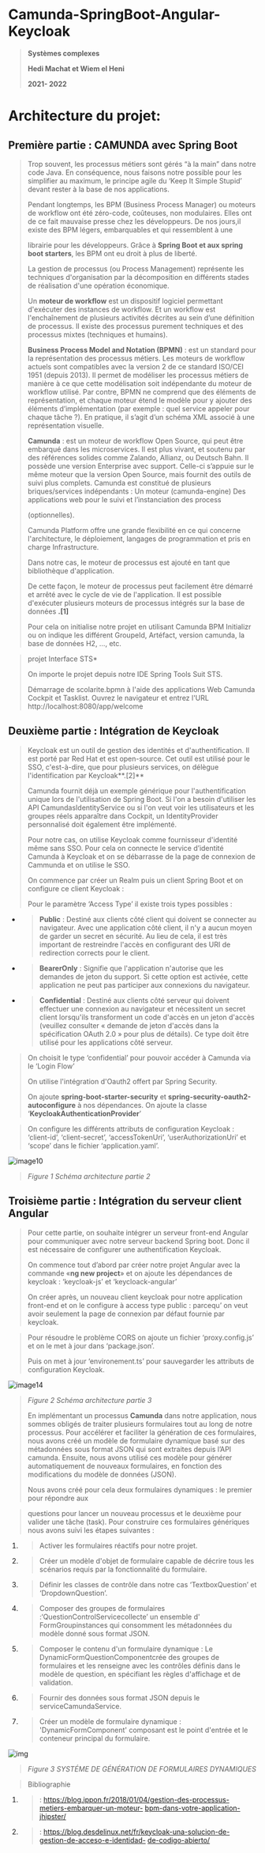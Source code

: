# Camunda-SpringBoot-Angular-Keycloak
> **Systèmes complexes**
> 
> **Hedi Machat et Wiem el Heni**
> 
> **2021- 2022**


# Architecture du projet:

## Première partie : CAMUNDA avec Spring Boot

> Trop souvent, les processus métiers sont gérés “à la main” dans notre
> code Java. En conséquence, nous faisons notre possible pour les
> simplifier au maximum, le principe agile du ‘Keep It Simple Stupid’
> devant rester à la base de nos applications.
> 
> Pendant longtemps, les BPM (Business Process Manager) ou moteurs de
> workflow ont été zéro-code, coûteuses, non modulaires. Elles ont de ce
> fait mauvaise presse chez les développeurs. De nos jours,il existe des
> BPM légers, embarquables et qui ressemblent à une
> 
> librairie pour les développeurs. Grâce à **Spring Boot et aux spring
> boot starters**, les BPM ont eu droit à plus de liberté.
> 
> La gestion de processus (ou Process Management) représente les
> techniques d'organisation par la décomposition en différents stades de
> réalisation d'une opération économique.
> 
> Un **moteur de workflow** est un dispositif logiciel permettant
> d'exécuter des instances de workflow. Et un workflow est
> l'enchaînement de plusieurs activités décrites au sein d’une
> définition de processus. Il existe des processus purement techniques
> et des processus mixtes (techniques et humains).
> 
> **Business Process Model and Notation (BPMN)** : est un standard pour
> la représentation des processus métiers. Les moteurs de workflow
> actuels sont compatibles avec la version 2 de ce standard ISO/CEI 1951
> (depuis 2013). Il permet de modéliser les processus métiers de manière
> à ce que cette modélisation soit indépendante du moteur de workflow
> utilisé. Par contre, BPMN ne comprend que des éléments de
> représentation, et chaque moteur étend le modèle pour y ajouter des
> éléments d’implémentation (par exemple : quel service appeler pour
> chaque tâche ?). En pratique, il s’agit d’un schéma XML associé à une
> représentation visuelle.
> 
> **Camunda** : est un moteur de workflow Open
> Source, qui peut être embarqué dans les microservices. Il est plus
> vivant, et soutenu par des références solides comme Zalando, Allianz,
> ou Deutsch Bahn. Il possède une version Enterprise avec support.
> Celle-ci s’appuie sur le même moteur que la version Open Source, mais
> fournit des outils de suivi plus complets. Camunda est constitué de
> plusieurs briques/services indépendants : Un moteur (camunda-engine)
> Des applications web pour le suivi et l’instanciation des process
> 
> (optionnelles).
> 
> Camunda Platform offre une grande flexibilité en ce qui concerne
> l'architecture, le déploiement, langages de programmation et pris en
> charge Infrastructure.
> 
> Dans notre cas, le moteur de processus est ajouté en tant que
> bibliothèque d'application.
> 
> De cette façon, le moteur de processus peut facilement être démarré et
> arrêté avec le cycle de vie de l'application. Il est possible
> d'exécuter plusieurs moteurs de processus intégrés sur la base de
> données **.\[1\]**
> 
> Pour cela on initialise notre projet en utilisant Camunda BPM
> Initializr ou on indique les différent GroupeId, Artéfact, version
> camunda, la base de données H2, …, etc.

> projet Interface STS*
> 
> On importe le projet depuis notre IDE Spring Tools Suit STS.
> 
> Démarrage de scolarite.bpmn à l'aide des applications Web Camunda
> Cockpit et Tasklist. Ouvrez le navigateur et entrez l'URL
> <span class="underline">http://localhost:8080/app/welcome</span>

## Deuxième partie : Intégration de Keycloak

> Keycloak est un outil de gestion des identités et d'authentification.
> Il est porté par Red Hat et est open-source. Cet outil est utilisé
> pour le SSO, c'est-à-dire, que pour plusieurs services, on délègue
> l'identification par Keycloak**.\[2\]**
> 
> Camunda fournit déjà un exemple générique pour l'authentification
> unique lors de l'utilisation de Spring Boot. Si l'on a besoin
> d'utiliser les API CamundasIdentityService ou si l'on veut voir les
> utilisateurs et les groupes réels apparaître dans Cockpit, un
> IdentityProvider personnalisé doit également être implémenté.
> 
> Pour notre cas, on utilise Keycloak comme fournisseur d'identité même
> sans SSO. Pour cela on connecte le service d’identité Camunda à
> Keycloak et on se débarrasse de la page de connexion de Cammunda et on
> utilise le SSO.
> 
> On commence par créer un Realm puis un client Spring Boot et on
> configure ce client Keycloak :
> 
> Pour le paramètre ‘Access Type’ il existe trois types possibles :

  - > **Public** : Destiné aux clients côté client qui doivent se
    > connecter au navigateur. Avec une application côté client, il n'y
    > a aucun moyen de garder un secret en sécurité. Au lieu de cela, il
    > est très important de restreindre l'accès en configurant des URI
    > de redirection corrects pour le client.

  - > **BearerOnly** : Signifie que l'application n'autorise que les
    > demandes de jeton du support. Si cette option est activée, cette
    > application ne peut pas participer aux connexions du navigateur.

  - > **Confidential** : Destiné aux clients côté serveur qui doivent
    > effectuer une connexion au navigateur et nécessitent un secret
    > client lorsqu'ils transforment un code d'accès en un jeton d'accès
    > (veuillez consulter « demande de jeton d'accès dans la
    > spécification OAuth 2.0 » pour plus de détails). Ce type doit
    > être utilisé pour les applications côté serveur.

> On choisit le type ‘confidential’ pour pouvoir accéder à Camunda via
> le ‘Login Flow’
> 
> 
> On utilise l'intégration d'Oauth2 offert par Spring Security.
> 
> On ajoute **spring-boot-starter-security** et
> **spring-security-oauth2-autoconfigure** à nos dépendances. On ajoute
> la classe ‘**KeycloakAuthenticationProvider**’

> 
> On configure les différents attributs de configuration Keycloak :
> ‘client-id’, ‘client-secret’, ‘accessTokenUri’,
> ‘userAuthorizationUri’ et ‘scope’ dans le fichier
> ‘application.yaml’.

![image10](https://user-images.githubusercontent.com/32374946/168788222-8fc160df-39fb-4d2d-a9fc-8f1158fa075a.png)

> *Figure 1 Schéma architecture partie 2*

## Troisième partie : Intégration du serveur client Angular

> Pour cette partie, on souhaite intégrer un serveur front-end Angular
> pour communiquer avec notre serveur backend Spring boot. Donc il est
> nécessaire de configurer une authentification Keycloak.
> 
> On commence tout d’abord par créer notre projet Angular avec la
> commande «**ng new project**» et on ajoute les dépendances de keycloak
> : ‘keycloak-js’ et ‘keycloack-angular’
> 
> On créer après, un nouveau client keycloak pour notre application
> front-end et on le configure à access type public : parcequ’ on veut
> avoir seulement la page de connexion par défaut fournie par keycloak.

> 
> Pour résoudre le problème CORS on ajoute un fichier ‘proxy.config.js’
> et on le met à jour dans ‘package.json’.
> 
> Puis on met à jour ‘environement.ts’ pour sauvegarder les attributs de
> configuration Keycloak.


![image14](https://user-images.githubusercontent.com/32374946/168788237-78d4c6e2-8d18-4976-bbe9-1950c716ba08.png)
> *Figure 2 Schéma architecture partie 3*
> 
> En implémentant un processus **Camunda** dans notre application, nous
> sommes obligés de traiter plusieurs formulaires tout au long de notre
> processus. Pour accélérer et faciliter la génération de ces
> formulaires, nous avons créé un modèle de formulaire dynamique basé
> sur des métadonnées sous format JSON qui sont extraites depuis l’API
> camunda. Ensuite, nous avons utilisé ces modèle pour générer
> automatiquement de nouveaux formulaires, en fonction des modifications
> du modèle de données (JSON).
> 
> Nous avons créé pour cela deux formulaires dynamiques : le premier
> pour répondre aux

> 
> questions pour lancer un nouveau processus et le deuxième pour valider
> une tâche (task). Pour construire ces formulaires génériques nous
> avons suivi les étapes suivantes :

1.  > Activer les formulaires réactifs pour notre projet.

2.  > Créer un modèle d'objet de formulaire capable de décrire tous les
    > scénarios requis par la fonctionnalité du formulaire.

3.  > Définir les classes de contrôle dans notre cas ‘TextboxQuestion’
    > et ‘DropdownQuestion’.

4.  > Composer des groupes de formulaires
    > :‘QuestionControlServicecollecte’ un ensemble d'
    > FormGroupinstances qui consomment les métadonnées du modèle donné
    > sous format JSON.

5.  > Composer le contenu d'un formulaire dynamique : Le
    > DynamicFormQuestionComponentcrée des groupes de formulaires et les
    > renseigne avec les contrôles définis dans le modèle de question,
    > en spécifiant les règles d'affichage et de validation.

6.  > Fournir des données sous format JSON depuis le
    > serviceCamundaService.

7.  > Créer un modèle de formulaire dynamique : 'DynamicFormComponent'
    > composant est le point d'entrée et le conteneur principal du
    > formulaire.

![img](https://user-images.githubusercontent.com/32374946/168792111-0e1cece5-56a3-4478-be8a-351600e9cb94.JPG)
> *Figure 3 SYSTÉME DE GÉNÉRATION DE FORMULAIRES DYNAMIQUES*

> Bibliographie

1.  > :
    > [<span class="underline">https://blog.ippon.fr/2018/01/04/gestion-des-processus-metiers-embarquer-un-moteur-</span>](https://blog.ippon.fr/2018/01/04/gestion-des-processus-metiers-embarquer-un-moteur-bpm-dans-votre-application-jhipster/)
    > [<span class="underline">bpm-dans-votre-application-jhipster/</span>](https://blog.ippon.fr/2018/01/04/gestion-des-processus-metiers-embarquer-un-moteur-bpm-dans-votre-application-jhipster/)

2.  > :
    > [<span class="underline">https://blog.desdelinux.net/fr/keycloak-una-solucion-de-gestion-de-acceso-e-identidad-</span>](https://blog.desdelinux.net/fr/keycloak-una-solucion-de-gestion-de-acceso-e-identidad-de-codigo-abierto/)
    > [<span class="underline">de-codigo-abierto/</span>](https://blog.desdelinux.net/fr/keycloak-una-solucion-de-gestion-de-acceso-e-identidad-de-codigo-abierto/)





